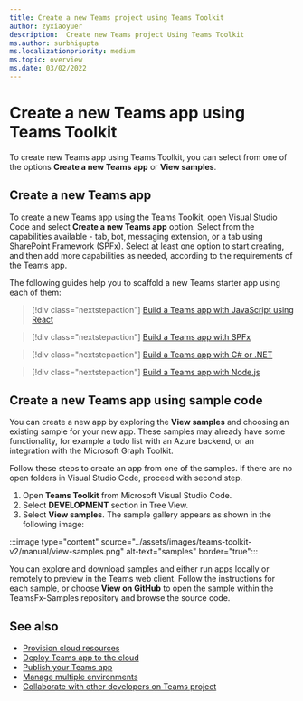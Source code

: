 ```yaml
---
title: Create a new Teams project using Teams Toolkit
author: zyxiaoyuer
description:  Create new Teams project Using Teams Toolkit
ms.author: surbhigupta
ms.localizationpriority: medium
ms.topic: overview
ms.date: 03/02/2022
---
```


# Create a new Teams app using Teams Toolkit

To create new Teams app using Teams Toolkit, you can select from one of the options **Create a new Teams app** or **View samples**.

## Create a new Teams app

To create a new Teams app using the Teams Toolkit, open Visual Studio Code and select **Create a new Teams app** option. Select from the capabilities available - tab, bot, messaging extension, or a tab using SharePoint Framework (SPFx). Select at least one option to start creating, and then add more capabilities as needed, according to the requirements of the Teams app.

The following guides help you to scaffold a new Teams starter app using each of them:

> [!div class="nextstepaction"]
> [Build a Teams app with JavaScript using React](../sbs-gs-javascript.yml)

> [!div class="nextstepaction"]
> [Build a Teams app with SPFx](../sbs-gs-spfx.yml)

> [!div class="nextstepaction"]
> [Build a Teams app with C# or .NET](../sbs-gs-csharp.yml)

> [!div class="nextstepaction"]
> [Build a Teams app with Node.js](../sbs-gs-nodejs.yml)

<!-- - [Create a new Teams Tab app (React)](/microsoftteams/platform/sbs-gs-javascript?tabs=vscode%2Cvsc%2Cviscode%2Cvcode&tutorial-step=2)
- [Create a new Teams Bot app](/microsoftteams/platform/sbs-gs-spfx?tabs=vscode%2Cviscode&branch)
- [Create a new Message Extension app](/microsoftteams/platform/sbs-gs-javascript?tabs=vscode%2Cvsc%2Cviscode%2Cvcode&tutorial-step=6&branch)
- [Create a new Teams Tab app (SharePoint Framework)](/microsoftteams/platform/sbs-gs-spfx?tabs=vscode%2Cviscode&branch) -->

## Create a new Teams app using sample code

You can create a new app by exploring the **View samples** and choosing an existing sample for your new app. These samples may already have some functionality, for example a todo list with an Azure backend, or an integration with the Microsoft Graph Toolkit. 

Follow these steps to create an app from one of the samples. If there are no open folders in Visual Studio Code, proceed with second step.

 1. Open **Teams Toolkit** from Microsoft Visual Studio Code.
 1. Select **DEVELOPMENT** section in Tree View.
 1. Select **View samples**. The sample gallery appears as shown in the following image:
   
:::image type="content" source="../assets/images/teams-toolkit-v2/manual/view-samples.png" alt-text="samples" border="true":::

You can explore and download samples and either run apps locally or remotely to preview in the Teams web client. Follow the instructions for each sample, or  choose **View on GitHub** to open the sample within the TeamsFx-Samples repository and browse the source code.

## See also

* [Provision cloud resources](provision.md)
* [Deploy Teams app to the cloud](deploy.md)
* [Publish your Teams app](TeamsFx-collaboration.md)
* [Manage multiple environments](TeamsFx-multi-env.md)
* [Collaborate with other developers on Teams project](TeamsFx-collaboration.md)